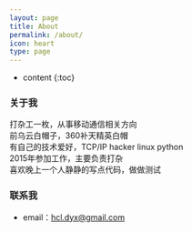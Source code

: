 ```yaml
---
layout: page
title: About
permalink: /about/
icon: heart
type: page
---
```


* content
{:toc}

### 关于我

打杂工一枚，从事移动通信相关方向  
前乌云白帽子，360补天精英白帽  
有自己的技术爱好，TCP/IP hacker linux python  
2015年参加工作，主要负责打杂  
喜欢晚上一个人静静的写点代码，做做测试  

### 联系我

* email：hcl.dyx@gmail.com

